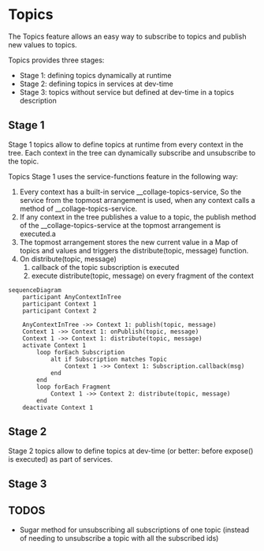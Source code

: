 # Topics

The Topics feature allows an easy way to subscribe to topics and publish new values to topics.

Topics provides three stages:

* Stage 1: defining topics dynamically at runtime 
* Stage 2: defining topics in services at dev-time
* Stage 3: topics without service but defined at dev-time in a topics description

## Stage 1

Stage 1 topics allow to define topics at runtime from every context in the tree. Each context in the tree can dynamically subscribe and unsubscribe to the topic.

Topics Stage 1 uses the service-functions feature in the following way:

1. Every context has a built-in service __collage-topics-service, So the service from the topmost arrangement is used, when any context calls a method of __collage-topics-service.
1. If any context in the tree publishes a value to a topic, the publish method of the __collage-topics-service at the topmost arrangement is executed.a
1. The topmost arrangement stores the new current value in a Map of topics and values and triggers the distribute(topic, message) function.
1. On distribute(topic, message)
    1. callback of the topic subscription is executed
    1. execute distribute(topic, message) on every fragment of the context

```mermaid
sequenceDiagram
    participant AnyContextInTree
    participant Context 1
    participant Context 2

    AnyContextInTree ->> Context 1: publish(topic, message)
    Context 1 ->> Context 1: onPublish(topic, message)
    Context 1 ->> Context 1: distribute(topic, message)
    activate Context 1
        loop forEach Subscription
            alt if Subscription matches Topic
                Context 1 ->> Context 1: Subscription.callback(msg)
            end
        end
        loop forEach Fragment
            Context 1 ->> Context 2: distribute(topic, message)
        end
    deactivate Context 1
```

## Stage 2

Stage 2 topics allow to define topics at dev-time (or better: before expose() is executed) as part of services.


## Stage 3


## TODOS
- Sugar method for unsubscribing all subscriptions of one topic (instead of needing to unsubscribe a topic with all the subscribed ids)

